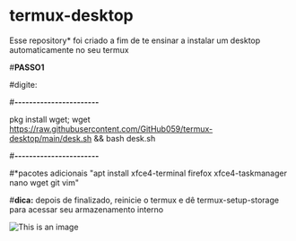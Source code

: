 # termux-desktop
Esse repository* foi criado a fim de te ensinar a instalar um desktop automaticamente no seu termux




#**PASSO1**

#digite:

#**-----------------------**



pkg install wget; wget https://raw.githubusercontent.com/GitHub059/termux-desktop/main/desk.sh && bash desk.sh



#**-----------------------**


#*pacotes adicionais "apt install xfce4-terminal firefox xfce4-taskmanager nano wget git vim"
  
  
#**dica:** depois de finalizado, reinicie o termux e dê termux-setup-storage para acessar seu armazenamento interno





![This is an image](https://github.com/GitHub059/termux-desktop/main/imagem1.png)
